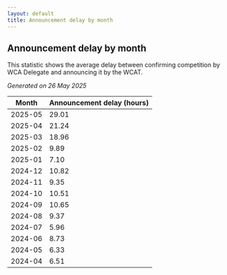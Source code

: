 ```yaml
---
layout: default
title: Announcement delay by month
---
```

## Announcement delay by month
This statistic shows the average delay between confirming competition by WCA Delegate and announcing it by the WCAT.

*Generated on 26 May 2025*

| Month | Announcement delay (hours) |
| --- | --- |
| 2025-05 | 29.01 |
| 2025-04 | 21.24 |
| 2025-03 | 18.96 |
| 2025-02 | 9.89 |
| 2025-01 | 7.10 |
| 2024-12 | 10.82 |
| 2024-11 | 9.35 |
| 2024-10 | 10.51 |
| 2024-09 | 10.65 |
| 2024-08 | 9.37 |
| 2024-07 | 5.96 |
| 2024-06 | 8.73 |
| 2024-05 | 6.33 |
| 2024-04 | 6.51 |
